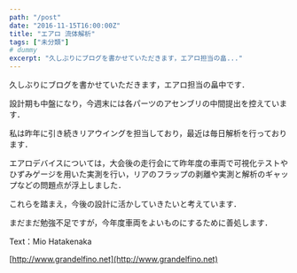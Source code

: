 ```yaml
---
path: "/post"
date: "2016-11-15T16:00:00Z"
title: "エアロ 流体解析"
tags: ["未分類"]
# dummy
excerpt: "久しぶりにブログを書かせていただきます，エアロ担当の畠..."
---
```




[](15-1.jpg)

久しぶりにブログを書かせていただきます，エアロ担当の畠中です．

設計期も中盤になり，今週末には各パーツのアセンブリの中間提出を控えています．

私は昨年に引き続きリアウイングを担当しており，最近は毎日解析を行っております．

エアロデバイスについては，大会後の走行会にて昨年度の車両で可視化テストやひずみゲージを用いた実測を行い，リアのフラップの剥離や実測と解析のギャップなどの問題点が浮上しました．

これらを踏まえ，今後の設計に活かしていきたいと考えています．

まだまだ勉強不足ですが，今年度車両をよいものにするために善処します．

Text：Mio Hatakenaka

[http://www.grandelfino.net](http://www.grandelfino.net)

